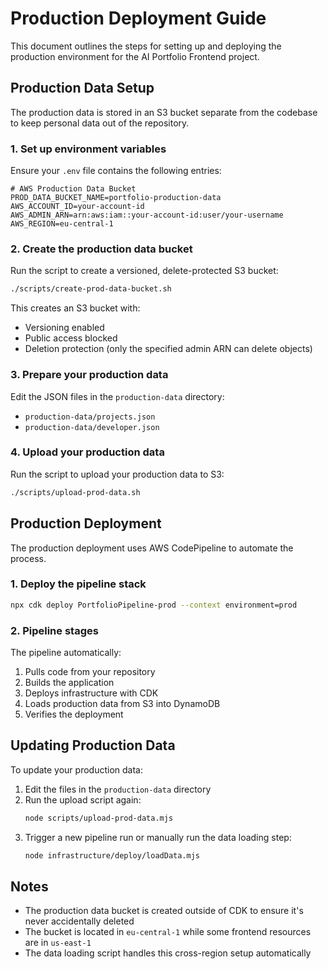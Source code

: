 # Production Deployment Guide

This document outlines the steps for setting up and deploying the production environment for the AI Portfolio Frontend project.

## Production Data Setup

The production data is stored in an S3 bucket separate from the codebase to keep personal data out of the repository.

### 1. Set up environment variables

Ensure your `.env` file contains the following entries:

```
# AWS Production Data Bucket
PROD_DATA_BUCKET_NAME=portfolio-production-data
AWS_ACCOUNT_ID=your-account-id
AWS_ADMIN_ARN=arn:aws:iam::your-account-id:user/your-username
AWS_REGION=eu-central-1
```

### 2. Create the production data bucket

Run the script to create a versioned, delete-protected S3 bucket:

```bash
./scripts/create-prod-data-bucket.sh
```

This creates an S3 bucket with:

- Versioning enabled
- Public access blocked
- Deletion protection (only the specified admin ARN can delete objects)

### 3. Prepare your production data

Edit the JSON files in the `production-data` directory:

- `production-data/projects.json`
- `production-data/developer.json`

### 4. Upload your production data

Run the script to upload your production data to S3:

```bash
./scripts/upload-prod-data.sh
```

## Production Deployment

The production deployment uses AWS CodePipeline to automate the process.

### 1. Deploy the pipeline stack

```bash
npx cdk deploy PortfolioPipeline-prod --context environment=prod
```

### 2. Pipeline stages

The pipeline automatically:

1. Pulls code from your repository
2. Builds the application
3. Deploys infrastructure with CDK
4. Loads production data from S3 into DynamoDB
5. Verifies the deployment

## Updating Production Data

To update your production data:

1. Edit the files in the `production-data` directory
2. Run the upload script again:
   ```bash
   node scripts/upload-prod-data.mjs
   ```
3. Trigger a new pipeline run or manually run the data loading step:
   ```bash
   node infrastructure/deploy/loadData.mjs
   ```

## Notes

- The production data bucket is created outside of CDK to ensure it's never accidentally deleted
- The bucket is located in `eu-central-1` while some frontend resources are in `us-east-1`
- The data loading script handles this cross-region setup automatically
